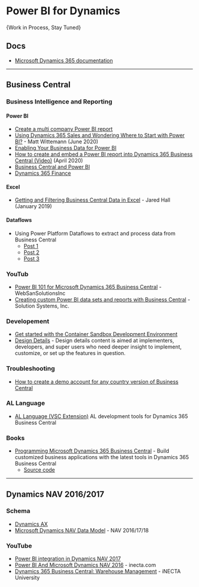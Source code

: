 # Power BI for Dynamics

{Work in Process, Stay Tuned}

## Docs
* [Microsoft Dynamics 365 documentation](https://docs.microsoft.com/en-us/dynamics365/)


-----

## Business Central
### Business Intelligence and Reporting
#### Power BI
* [Create a multi company Power BI report](https://thinkaboutit.be/2019/06/how-do-i-create-a-multi-company-power-bi-report-with-the-business-central-connector/)
* [Using Dynamics 365 Sales and Wondering Where to Start with Power BI?](https://mattwittemann.com/2020/06/26/using-dynamics-365-sales-and-wondering-where-to-start-with-power-bi/) - Matt Wittemann (June 2020)
* [Enabling Your Business Data for Power BI](https://docs.microsoft.com/en-us/dynamics365/business-central/admin-powerbi)
* [How to create and embed a Power BI report into Dynamics 365 Business Central (Video)](https://www.youtube.com/watch?v=ZBDugiBZXDU) (April 2020)
* [Business Central and Power BI](https://docs.microsoft.com/en-us/dynamics365/business-central/admin-powerbi) 
* [Dynamics 365 Finance](https://docs.microsoft.com/en-us/dynamics365/fin-ops-core/dev-itpro/analytics/power-bi-home-page?toc=/dynamics365/finance/toc.json) 

#### Excel
* [Getting and Filtering Business Central Data in Excel](https://community.dynamics.com/business/b/financials/posts/getting-and-filtering-business-central-data-in-excel) - Jared Hall (January 2019)

#### Dataflows
* Using Power Platform Dataflows to extract and process data from Business Central
  * [Post 1](https://cloudblogs.microsoft.com/dynamics365/no-audience/2019/09/12/using-power-platform-dataflows-to-extract-and-process-data-from-business-central-post-1/)
  * [Post 2](https://cloudblogs.microsoft.com/dynamics365/no-audience/2019/09/16/using-power-platform-dataflows-to-extract-and-process-data-from-business-central-post-2/)
  * [Post 3](https://cloudblogs.microsoft.com/dynamics365/no-audience/2019/09/18/using-power-platform-dataflows-to-extract-and-process-data-from-business-central-post-3/)
  
### YouTub
* [Power BI 101 for Microsoft Dynamics 365 Business Central](https://www.youtube.com/watch?v=lx8fZAxzwLc) - WebSanSolutionsInc
* [Creating custom Power BI data sets and reports with Business Central](https://www.youtube.com/watch?v=qFpUWfgUCno) - Solution Systems, Inc.

### Developement
* [Get started with the Container Sandbox Development Environment](https://docs.microsoft.com/en-us/dynamics365/business-central/dev-itpro/developer/devenv-get-started-container-sandbox)
* [Design Details](https://docs.microsoft.com/en-us/dynamics365/business-central/design-details-application-design) - Design details content is aimed at implementers, developers, and super users who need deeper insight to implement, customize, or set up the features in question.

### Troubleshooting
* [How to create a demo account for any country version of Business Central](https://community.dynamics.com/business/b/businesscentraldevitpro/posts/get-a-demo-of-bc)

### AL Language
* [AL Language (VSC Extension)](https://marketplace.visualstudio.com/items?itemName=ms-dynamics-smb.al) AL development tools for Dynamics 365 Business Central

### Books
* [Programming Microsoft Dynamics 365 Business Central](https://www.amazon.com/Programming-Microsoft-Dynamics-Business-Central/dp/1789137799) - Build customized business applications with the latest tools in Dynamics 365 Business Central
  * [Source code](https://github.com/PacktPublishing/Programming-Microsoft-Dynamics-365-Business-Central-Sixth-Edition)

-----

## Dynamics NAV 2016/2017
### Schema
* [Dynamics AX](http://database.fun/)
* [Microsoft Dynamics NAV Data Model](https://dynamicsdocs.com/) - NAV 2016/17/18

### YouTube
* [Power BI integration in Dynamics NAV 2017](https://www.youtube.com/watch?v=gWHnLeT-WXs)
* [Power BI And Microsoft Dynamics NAV 2016](https://www.inecta.com/power-bi-microsoft-dynamics-nav-2016) - inecta.com
* [Dynamics 365 Business Central: Warehouse Management](https://www.youtube.com/watch?v=aizdmCGtmHs&list=PLJDdNuGpFiaqMeXXlCxsRo_-uf7-1kLiH) - iNECTA University
